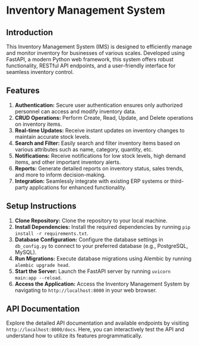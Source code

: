 <!-- @format -->

# Inventory Management System

## Introduction

This Inventory Management System (IMS) is designed to efficiently manage and monitor inventory for businesses of various scales. Developed using FastAPI, a modern Python web framework, this system offers robust functionality, RESTful API endpoints, and a user-friendly interface for seamless inventory control.

## Features

1. **Authentication:** Secure user authentication ensures only authorized personnel can access and modify inventory data.
2. **CRUD Operations:** Perform Create, Read, Update, and Delete operations on inventory items.
3. **Real-time Updates:** Receive instant updates on inventory changes to maintain accurate stock levels.
4. **Search and Filter:** Easily search and filter inventory items based on various attributes such as name, category, quantity, etc.
5. **Notifications:** Receive notifications for low stock levels, high demand items, and other important inventory alerts.
6. **Reports:** Generate detailed reports on inventory status, sales trends, and more to inform decision-making.
7. **Integration:** Seamlessly integrate with existing ERP systems or third-party applications for enhanced functionality.

## Setup Instructions

1. **Clone Repository:** Clone the repository to your local machine.
2. **Install Dependencies:** Install the required dependencies by running `pip install -r requirements.txt`.
3. **Database Configuration:** Configure the database settings in `db_config.py` to connect to your preferred database (e.g., PostgreSQL, MySQL).
4. **Run Migrations:** Execute database migrations using Alembic by running `alembic upgrade head`.
5. **Start the Server:** Launch the FastAPI server by running `uvicorn main:app --reload`.
6. **Access the Application:** Access the Inventory Management System by navigating to `http://localhost:8000` in your web browser.

## API Documentation

Explore the detailed API documentation and available endpoints by visiting `http://localhost:8000/docs`. Here, you can interactively test the API and understand how to utilize its features programmatically.
